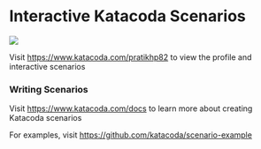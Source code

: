 # Interactive Katacoda Scenarios

[![](http://shields.katacoda.com/katacoda/pratikhp82/count.svg)](https://www.katacoda.com/pratikhp82 "Get your profile on Katacoda.com")

Visit https://www.katacoda.com/pratikhp82 to view the profile and interactive scenarios

### Writing Scenarios
Visit https://www.katacoda.com/docs to learn more about creating Katacoda scenarios

For examples, visit https://github.com/katacoda/scenario-example
